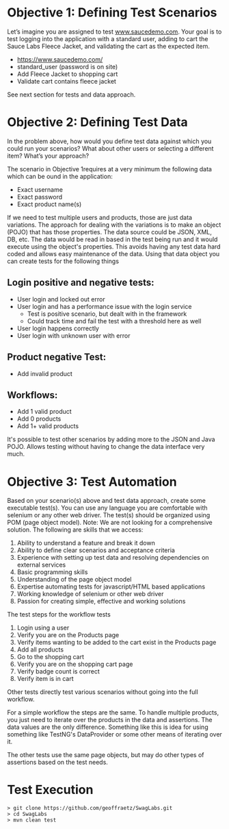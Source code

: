 # Objective 1: Defining Test Scenarios
Let’s imagine you are assigned to test www.saucedemo.com. Your goal is to test logging
into the application with a standard user, adding to cart the Sauce Labs Fleece Jacket,
and validating the cart as the expected item.

- https://www.saucedemo.com/
- standard_user (password is on site)
- Add Fleece Jacket to shopping cart
- Validate cart contains fleece jacket

See next section for tests and data approach.

# Objective 2: Defining Test Data
In the problem above, how would you define test data against which you could run your
scenarios? What about other users or selecting a different item? What’s your approach?

The scenario in Objective 1requires at a very minimum the following data which can be
 ound in the application:

- Exact username
- Exact password
- Exact product name(s)

If we need to test multiple users and products, those are just data variations.  The approach
for dealing with the variations is to make an object (POJO) that has those properties.  The data
source could be JSON, XML, DB, etc.  The data would be read in based in the test being run
and it would execute using the object's properties.  This avoids having any test data hard
coded and allows easy maintenance of the data. Using that data object you can create tests
for the following things

## Login positive and negative tests:
- User login and locked out error
- User login and has a performance issue with the login service
    - Test is positive scenario, but dealt with in the framework
    - Could track time and fail the test with a threshold here as well
- User login happens correctly
- User login with unknown user with error

## Product negative Test:
- Add invalid product

## Workflows:
- Add 1 valid product
- Add 0 products
- Add 1+ valid products

It's possible to test other scenarios by adding more to the JSON and Java POJO.  Allows
testing without having to change the data interface very much.

# Objective 3: Test Automation
Based on your scenario(s) above and test data approach, create some executable
test(s). You can use any language you are comfortable with selenium or any other web
driver. The test(s) should be organized using POM (page object model).
Note: We are not looking for a comprehensive solution. The following are skills that we
access:

1. Ability to understand a feature and break it down
2. Ability to define clear scenarios and acceptance criteria
3. Experience with setting up test data and resolving dependencies on external services
4. Basic programming skills
5. Understanding of the page object model
6. Expertise automating tests for javascript/HTML based applications
7. Working knowledge of selenium or other web driver
8. Passion for creating simple, effective and working solutions

The test steps for the workflow tests
1. Login using a user
2. Verify you are on the Products page
3. Verify items wanting to be added to the cart exist in the Products page
4. Add all products
5. Go to the shopping cart
6. Verify you are on the shopping cart page
7. Verify badge count is correct
8. Verify item is in cart

Other tests directly test various scenarios without going into the full workflow.

For a simple workflow the steps are the same.  To handle multiple products, you just
need to iterate over the products in the data and assertions.  The data values are the
only difference.  Something like this is idea for using something like TestNG's
DataProvider or some other means of iterating over it.

The other tests use the same page objects, but may do other types of assertions based
on the test needs.

# Test Execution
```shell script
> git clone https://github.com/geoffraetz/SwagLabs.git
> cd SwagLabs
> mvn clean test
```